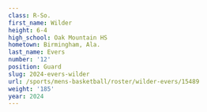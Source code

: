 ```yaml
---
class: R-So.
first_name: Wilder
height: 6-4
high_school: Oak Mountain HS
hometown: Birmingham, Ala.
last_name: Evers
number: '12'
position: Guard
slug: 2024-evers-wilder
url: /sports/mens-basketball/roster/wilder-evers/15489
weight: '185'
year: 2024
---
```

